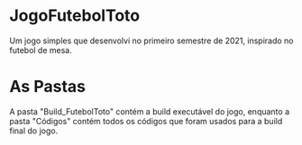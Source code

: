 # JogoFutebolToto
Um jogo simples que desenvolvi no primeiro semestre de 2021, inspirado no futebol de mesa. 

# As Pastas

A pasta "Build_FutebolToto" contém a build executável do jogo, enquanto a pasta "Códigos" contém todos os códigos que foram usados para a build final do jogo.
